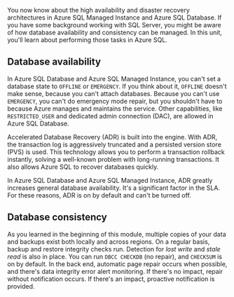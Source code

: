 You now know about the high availability and disaster recovery architectures in Azure SQL Managed Instance and Azure SQL Database. If you have some background working with SQL Server, you might be aware of how database availability and consistency can be managed. In this unit, you'll learn about performing those tasks in Azure SQL.

## Database availability

In Azure SQL Database and Azure SQL Managed Instance, you can't set a database state to `OFFLINE` or `EMERGENCY`. If you think about it, `OFFLINE` doesn't make sense, because you can't attach databases. Because you can't use `EMERGENCY`, you can't do emergency mode repair, but you shouldn't have to because Azure manages and maintains the service. Other capabilities, like `RESTRICTED_USER` and dedicated admin connection (DAC), are allowed in Azure SQL Database.

Accelerated Database Recovery (ADR) is built into the engine. With ADR, the transaction log is aggressively truncated and a persisted version store (PVS) is used. This technology allows you to perform a transaction rollback instantly, solving a well-known problem with long-running transactions. It also allows Azure SQL to recover databases quickly.

In Azure SQL Database and Azure SQL Managed Instance, ADR greatly increases general database availability. It's a significant factor in the SLA. For these reasons, ADR is on by default and can't be turned off.

## Database consistency

As you learned in the beginning of this module, multiple copies of your data and backups exist both locally and across regions. On a regular basis, backup and restore integrity checks run. Detection for *lost write* and *stale read* is also in place. You can run `DBCC CHECKDB` (no repair), and `CHECKSUM` is on by default. In the back end, automatic page repair occurs when possible, and there's data integrity error alert monitoring. If there's no impact, repair without notification occurs. If there's an impact, proactive notification is provided.
